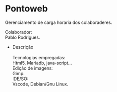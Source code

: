 # Pontoweb
Gerenciamento de carga horaria dos colaboraderes.<br>
  
  <p>Colaborador:<br>
Pablo Rodrigues.</p>

- Descrição<br><br>
Tecnologias empregadas:<br>
Html5, Mariadb, java-script...<br>
Edição de imagens:<br>
Gimp.<br>
IDE/SO:<br>
Vscode, Debian/Gnu Linux.<br>
